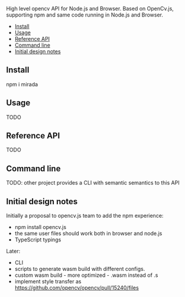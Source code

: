 High level opencv API for Node.js and Browser. Based on OpenCv.js, supporting npm and same code running in Node.js and Browser.

<!-- toc -->

- [Install](#install)
- [Usage](#usage)
- [Reference API](#reference-api)
- [Command line](#command-line)
- [Initial design notes](#initial-design-notes)

<!-- tocstop -->

## Install

npm i mirada

## Usage

TODO

## Reference API

TODO

## Command line

TODO: other project provides a CLI with semantic semantics to this API



## Initial design notes

Initially a proposal to opencv.js team to add the npm experience:

 * npm install opencv.js
 * the same user files should work both in browser and node.js
 * TypeScript typings

Later: 
 * CLI
 * scripts to generate wasm build  with different configs. 
 * custom wasm build - more optimized - .wasm instead of .s
 * implement style transfer as https://github.com/opencv/opencv/pull/15240/files

